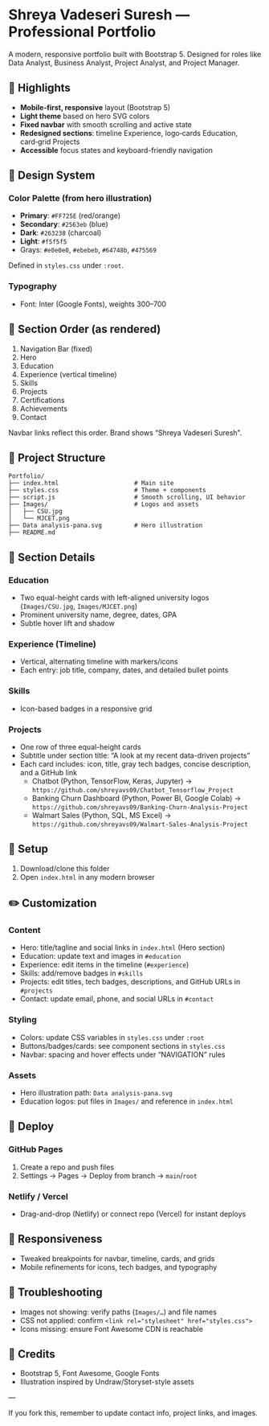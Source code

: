 # Shreya Vadeseri Suresh — Professional Portfolio

A modern, responsive portfolio built with Bootstrap 5. Designed for roles like Data Analyst, Business Analyst, Project Analyst, and Project Manager.

## 🚀 Highlights

- **Mobile‑first, responsive** layout (Bootstrap 5)
- **Light theme** based on hero SVG colors
- **Fixed navbar** with smooth scrolling and active state
- **Redesigned sections**: timeline Experience, logo‑cards Education, card‑grid Projects
- **Accessible** focus states and keyboard-friendly navigation

## 🎨 Design System

### Color Palette (from hero illustration)
- **Primary**: `#FF725E` (red/orange)
- **Secondary**: `#2563eb` (blue)
- **Dark**: `#263238` (charcoal)
- **Light**: `#f5f5f5`
- Grays: `#e0e0e0`, `#ebebeb`, `#64748b`, `#475569`

Defined in `styles.css` under `:root`.

### Typography
- Font: Inter (Google Fonts), weights 300–700

## 🧭 Section Order (as rendered)
1. Navigation Bar (fixed)
2. Hero
3. Education
4. Experience (vertical timeline)
5. Skills
6. Projects
7. Certifications
8. Achievements
9. Contact

Navbar links reflect this order. Brand shows “Shreya Vadeseri Suresh”.

## 📁 Project Structure

```
Portfolio/
├── index.html                     # Main site
├── styles.css                     # Theme + components
├── script.js                      # Smooth scrolling, UI behavior
├── Images/                        # Logos and assets
│   ├── CSU.jpg
│   └── MJCET.png
├── Data analysis-pana.svg         # Hero illustration
├── README.md
```

## 🧩 Section Details

### Education
- Two equal-height cards with left-aligned university logos (`Images/CSU.jpg`, `Images/MJCET.png`)
- Prominent university name, degree, dates, GPA
- Subtle hover lift and shadow

### Experience (Timeline)
- Vertical, alternating timeline with markers/icons
- Each entry: job title, company, dates, and detailed bullet points

### Skills
- Icon-based badges in a responsive grid

### Projects
- One row of three equal-height cards
- Subtitle under section title: “A look at my recent data-driven projects”
- Each card includes: icon, title, gray tech badges, concise description, and a GitHub link
  - Chatbot (Python, TensorFlow, Keras, Jupyter) → `https://github.com/shreyavs09/Chatbot_Tensorflow_Project`
  - Banking Churn Dashboard (Python, Power BI, Google Colab) → `https://github.com/shreyavs09/Banking-Churn-Analysis-Project`
  - Walmart Sales (Python, SQL, MS Excel) → `https://github.com/shreyavs09/Walmart-Sales-Analysis-Project`

## 🔧 Setup
1. Download/clone this folder
2. Open `index.html` in any modern browser

## ✏️ Customization

### Content
- Hero: title/tagline and social links in `index.html` (Hero section)
- Education: update text and images in `#education`
- Experience: edit items in the timeline (`#experience`)
- Skills: add/remove badges in `#skills`
- Projects: edit titles, tech badges, descriptions, and GitHub URLs in `#projects`
- Contact: update email, phone, and social URLs in `#contact`

### Styling
- Colors: update CSS variables in `styles.css` under `:root`
- Buttons/badges/cards: see component sections in `styles.css`
- Navbar: spacing and hover effects under “NAVIGATION” rules

### Assets
- Hero illustration path: `Data analysis-pana.svg`
- Education logos: put files in `Images/` and reference in `index.html`

## 🚀 Deploy

### GitHub Pages
1. Create a repo and push files
2. Settings → Pages → Deploy from branch → `main`/`root`

### Netlify / Vercel
- Drag-and-drop (Netlify) or connect repo (Vercel) for instant deploys

## 📱 Responsiveness
- Tweaked breakpoints for navbar, timeline, cards, and grids
- Mobile refinements for icons, tech badges, and typography

## 🐛 Troubleshooting
- Images not showing: verify paths (`Images/…`) and file names
- CSS not applied: confirm `<link rel="stylesheet" href="styles.css">`
- Icons missing: ensure Font Awesome CDN is reachable

## 🙏 Credits
- Bootstrap 5, Font Awesome, Google Fonts
- Illustration inspired by Undraw/Storyset-style assets

—

If you fork this, remember to update contact info, project links, and images.
